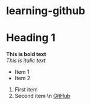 # learning-github
# Heading 1

**This is bold text**  
*This is italic text*
- Item 1
- Item 2
1. First item
2. Second item \n
[GitHub](https://github.com)
